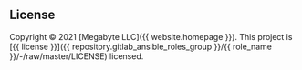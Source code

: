 ## License

Copyright © 2021 [Megabyte LLC]({{ website.homepage }}). This project is [{{ license }}]({{ repository.gitlab_ansible_roles_group }}/{{ role_name }}/-/raw/master/LICENSE) licensed.
